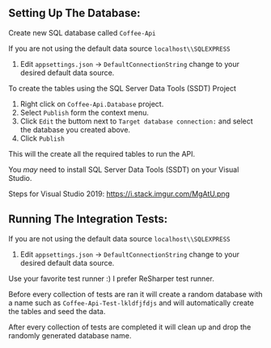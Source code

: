## Setting Up The Database:

Create new SQL database called `Coffee-Api`

If you are not using the default data source `localhost\\SQLEXPRESS`
1. Edit `appsettings.json` -> `DefaultConnectionString` change to your desired default data source.

To create the tables using the SQL Server Data Tools (SSDT) Project

1. Right click on `Coffee-Api.Database` project.
2. Select `Publish` form the context menu.
3. Click `Edit` the buttom next to `Target database connection:` and select the database you created above.
4. Click `Publish`

This will the create all the required tables to run the API.

You *may* need to install SQL Server Data Tools (SSDT) on your Visual Studio.

Steps for Visual Studio 2019: https://i.stack.imgur.com/MgAtU.png

## Running The Integration Tests:

If you are not using the default data source `localhost\\SQLEXPRESS`
1. Edit `appsettings.json` -> `DefaultConnectionString` change to your desired default data source.

Use your favorite test runner :) I prefer ReSharper test runner.

Before every collection of tests are ran it will create a random database with a name such as `Coffee-Api-Test-lkldfjfdjs` and will automatically create the tables and seed the data.

After every collection of tests are completed it will clean up and drop the randomly generated database name.